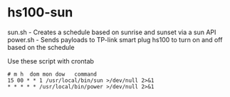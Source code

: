 # hs100-sun

sun.sh - Creates a schedule based on sunrise and sunset via a sun API
power.sh - Sends payloads to TP-link smart plug hs100 to turn on and off based on the schedule

Use these script with crontab


```shell
# m h  dom mon dow   command
15 00 * * 1 /usr/local/bin/sun >/dev/null 2>&1
* * * * * /usr/local/bin/power >/dev/null 2>&1
```
